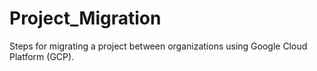 # Project_Migration
Steps for migrating a project between organizations using Google Cloud Platform (GCP).
